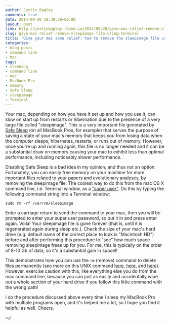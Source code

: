 ```yaml
---
author: Justin Bagley
comments: true
date: 2014-09-20 19:39:38+00:00
layout: post
link: http://justinbagley.rbind.io/2014/09/20/give-mac-relief-remove-sleepimage-file-using-terminal/
slug: give-mac-relief-remove-sleepimage-file-using-terminal
title: 'Give your mac some relief: how to remove the sleepimage file using Terminal'
categories:
- blog posts
- command line
- Mac
tags:
- cleaning
- command line
- mac
- MacBook Pro
- memory
- Safe Sleep
- sleepimage
- Terminal
---
```


Your mac, depending on how you have it set up and how you use it, can slow on start up from restarts or hibernation due to the presence of a very large file called "sleepimage". This is a very important file generated by [Safe Sleep](https://discussions.apple.com/thread/8620565)<!--http://support.apple.com/kb/PH18580?viewlocale=en_US&locale=en_US)--> (on all MacBook Pros, for example) that serves the purpose of saving a state of your mac's memory that keeps you from losing data when the computer sleeps, hibernates, restarts, or runs out of memory. However, once you're up and running again, this file is no longer needed and it can be a substantial draw on memory causing your mac to exhibit less than optimal performance, including noticeably slower performance.

Disabling Safe Sleep is a bad idea in my opinion, and thus not an option.  Fortunately, you can easily free memory on your machine for more important files related to your papers and evolutionary analyses, by removing the sleepimage file. The coolest way to do this from the mac OS X command line, i.e. Terminal window, as a ["super user"](http://support.apple.com/kb/PH14281). Do this by typing the following command string into a Terminal window:


```
sudo rm -rf /var/vm/sleepimage
```


Enter a carriage return to send the command to your mac, then you will be prompted to enter your super user password, so put it in and press enter again. Voila! Your sleepimage file is gone forever (that is, until it is regenerated again during sleep etc.). Check the size of your mac's hard drive (e.g. default name of the correct place to look is "Macintosh HD") before and after performing this procedure to "see" how much space removing sleepimage frees up for you. For me, this is typically on the order of 8-10 Gb of data, so it's a substantial gain in space!! 

This demonstrates how you can use the `rm` (remove) command to delete files permanently (see more on this UNIX command [here](http://guides.macrumors.com/rm), [here](http://en.wikipedia.org/wiki/Rm_(Unix)), and [here](http://www.macworld.com/article/2082021/master-the-command-line-deleting-files-and-folders.html)). However, exercise caution with this, like everything else you do from the mac command line, because you can just as easily and accidentally wipe out a whole section of your hard drive if you follow this little command with the wrong path!

I do the procedure discussed above every time I sleep my MacBook Pro with multiple programs open, and it's helped me a lot, so I hope you find it helpful as well. Cheers.

~J
